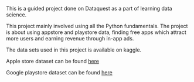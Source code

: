 This is a guided project done on Dataquest as a part of learning data science. 

This project mainly involved using all the Python fundamentals. The project is about using appstore and playstore data, finding free apps which attract more users and earning revenue through in-app ads.


The data sets used in this project is available on kaggle.

Apple store dataset can be found [here](https://www.kaggle.com/ramamet4/app-store-apple-data-set-10k-apps)

Google playstore dataset can be found [here](https://www.kaggle.com/lava18/google-play-store-apps)
